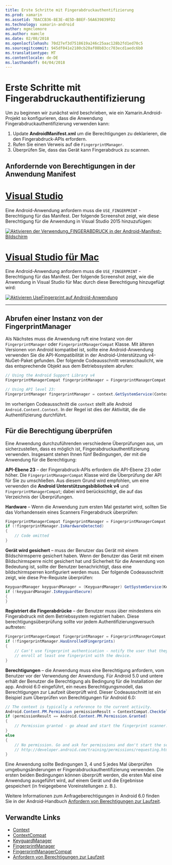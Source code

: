 ```yaml
---
title: Erste Schritte mit Fingerabdruckauthentifizierung
ms.prod: xamarin
ms.assetid: 7BACCB36-8E3E-4E5D-B8EF-56A639839FD2
ms.technology: xamarin-android
author: mgmclemore
ms.author: mamcle
ms.date: 02/08/2018
ms.openlocfilehash: 70d27ef3d7518619a246c25aac128b2fd1ed70c5
ms.sourcegitcommit: 945df041e2180cb20af08b83cc703ecd1aedc6b0
ms.translationtype: MT
ms.contentlocale: de-DE
ms.lasthandoff: 04/04/2018
---
```

# <a name="getting-started-with-fingerprint-authentication"></a>Erste Schritte mit Fingerabdruckauthentifizierung

Um zu beginnen wir zunächst wird beschrieben, wie ein Xamarin.Android-Projekt so konfigurieren, dass die Anwendung Fingerabdruckauthentifizierung verwenden kann:

1. Update **AndroidManifest.xml** um die Berechtigungen zu deklarieren, die den Fingerabdruck-APIs erfordern.
2. Rufen Sie einen Verweis auf die `FingerprintManager`.
3. Überprüfen Sie, dass das Gerät kann Fingerabdruck zu scannen.

## <a name="requesting-permissions-in-the-application-manifest"></a>Anfordernde von Berechtigungen in der Anwendung Manifest

# <a name="visual-studiotabvswin"></a>[Visual Studio](#tab/vswin)

Eine Android-Anwendung anfordern muss die `USE_FINGERPRINT` -Berechtigung für das Manifest. Der folgende Screenshot zeigt, wie diese Berechtigung für die Anwendung in Visual Studio 2015 hinzuzufügen:

[![Aktivieren der Verwendung\_FINGERABDRUCK in der Android-Manifest-Bildschirm](get-started-images/fingerprint-01-vs.png)](get-started-images/fingerprint-01-vs.png#lightbox) 

# <a name="visual-studio-for-mactabvsmac"></a>[Visual Studio für Mac](#tab/vsmac)

Eine Android-Anwendung anfordern muss die `USE_FINGERPRINT` -Berechtigung für das Manifest. Der folgende Screenshot zeigt, wie die Anwendung in Visual Studio für Mac durch diese Berechtigung hinzugefügt wird:

[![Aktivieren UseFingerprint auf Android-Anwendung](get-started-images/fingerprint-01-xs.png)](get-started-images/fingerprint-01-xs.png#lightbox) 

-----

## <a name="getting-an-instance-of-the-fingerprintmanager"></a>Abrufen einer Instanz von der FingerprintManager

Als Nächstes muss die Anwendung ruft eine Instanz von der `FingerprintManager` oder `FingerprintManagerCompat` Klasse. Mit älteren Versionen von Android kompatibel ist, sollte eine Android-Anwendung verwenden Sie die API-Kompatibilität in der Android-Unterstützung v4-NuGet-Paket gefunden. Der folgende Codeausschnitt veranschaulicht, wie das entsprechende Objekt aus dem Betriebssystem abrufen: 

```csharp
// Using the Android Support Library v4
FingerprintManagerCompat fingerprintManager = FingerprintManagerCompat.From(context);

// Using API level 23:
FingerprintManager fingerprintManager = context.GetSystemService(Context.FingerprintService) as FingerprintManager;
```  

Im vorherigen Codeausschnitt die `context` stellt alle Android `Android.Content.Context`. In der Regel ist dies der Aktivität, die die Authentifizierung durchführt.

## <a name="checking-for-eligibility"></a>Für die Berechtigung überprüfen

Eine Anwendung durchzuführenden verschiedene Überprüfungen aus, um sicherzustellen, dass es möglich ist, Fingerabdruckauthentifizierung verwenden. Insgesamt stehen Ihnen fünf Bedingungen, der mit die Anwendung für die Berechtigung:  
 

**API-Ebene 23** &ndash; der Fingerabdruck-APIs erfordern die API-Ebene 23 oder höher. Die `FingerprintManagerCompat` Klasse wird die Überprüfung der API für Sie zu umschließen. Aus diesem Grund wird empfohlen, um eine verwenden die **Android Unterstützungsbibliothek v4** und `FingerprintManagerCompat`; dabei wird berücksichtigt, die auf das Verzeichnis der Überprüfungen.

**Hardware** &ndash; Wenn die Anwendung zum ersten Mal gestartet wird, sollten Sie das Vorhandensein eines Scanners Fingerabdruck überprüfen:

```csharp
FingerprintManagerCompat fingerprintManager = FingerprintManagerCompat.From(context);
if (!fingerprintManager.IsHardwareDetected)
{
    // Code omitted
}
```
    
**Gerät wird gesichert** &ndash; muss der Benutzer das Gerät mit einem Bildschirmsperre gesichert haben. Wenn der Benutzer das Gerät mit einem Bildschirmsperre nicht gesichert hat und Sicherheit für die Anwendung von Bedeutung ist, sollte der Benutzer benachrichtigt, dass eine bildschirmsperren konfiguriert werden muss. Der folgende Codeausschnitt zeigt, wie diese Pre-Requiste überprüfen:

```csharp
KeyguardManager keyguardManager = (KeyguardManager) GetSystemService(KeyguardService);
if (!keyguardManager.IsKeyguardSecure)
{
}
```

**Registriert die Fingerabdrücke** &ndash; der Benutzer muss über mindestens ein Fingerabdruck mit dem Betriebssystem registriert haben. Diese berechtigungsüberprüfung sollte vor jedem Authentifizierungsversuch auftreten:

```csharp
FingerprintManagerCompat fingerprintManager = FingerprintManagerCompat.From(context);
if (!fingerprintManager.HasEnrolledFingerprints)
{
    // Can't use fingerprint authentication - notify the user that they need to
    // enroll at least one fingerprint with the device.
}
```

**Berechtigungen** &ndash; die Anwendung muss eine Berechtigung anfordern, vom Benutzer vor der Verwendung der Anwendung. Für Android 5.0 und untere erhält der Benutzer die Berechtigung als Bedingung für die Installation der app. Android 6.0 eingeführt, ein neues Berechtigungsmodell, das Berechtigungen zur Laufzeit überprüft wird. Dieser Codeausschnitt ist ein Beispiel zum Überprüfen von Berechtigungen für Android 6.0:

```csharp
// The context is typically a reference to the current activity.
Android.Content.PM.Permission permissionResult = ContextCompat.CheckSelfPermission(context, Manifest.Permission.UseFingerprint);
if (permissionResult == Android.Content.PM.Permission.Granted)
{
    // Permission granted - go ahead and start the fingerprint scanner.
}
else
{
    // No permission. Go and ask for permissions and don't start the scanner. See
    // http://developer.android.com/training/permissions/requesting.html
}
```

Eine Anwendung sollte Bedingungen 3, 4 und 5 jedes Mal überprüfen umgebungsänderungen er Fingerabdruckauthentifizierung verwenden. Die ersten beiden Bedingungen können überprüft werden, die ersten Mal eine Anwendung ausgeführt wird, auf einem Gerät und die Ergebnisse gespeichert (in freigegebene Voreinstellungen z. B.).

Weitere Informationen zum Anfrageberechtigungen in Android 6.0 finden Sie in der Android-Handbuch [Anfordern von Berechtigungen zur Laufzeit](http://developer.android.com/training/permissions/requesting.html).



## <a name="related-links"></a>Verwandte Links

- [Context](https://developer.xamarin.com/api/type/Android.Content.Context/)
- [ContextCompat](https://developer.xamarin.com/api/type/Android.Support.V4.Content.ContextCompat/)
- [KeyguardManager](https://developer.xamarin.com/api/type/Android.App.KeyguardManager/)
- [FingerprintManager](http://developer.android.com/reference/android/hardware/fingerprint/FingerprintManager.html)
- [FingerprintManagerCompat](http://developer.android.com/reference/android/support/v4/hardware/fingerprint/FingerprintManagerCompat.html)
- [Anfordern von Berechtigungen zur Laufzeit](http://developer.android.com/training/permissions/requesting.html)
